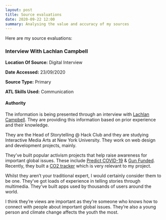 ```yaml
---
layout: post
title: Source evaluations
date: 2020-09-22 12:00
summary: Analysing the value and accuracy of my sources
---
```


Here are my source evaluations:

### Interview With Lachlan Campbell

**Location Of Source:** Digital Interview

**Date Accessed:** 23/09/2020

**Source Type:** Primary

**ATL Skills Used:** Communication

#### Authority

The information is being presented through an interview with [Lachlan Campbell](https://lachlanjc.com/). They are providing this information based on prior experience and their knowledge.

They are the Head of Storytelling @ Hack Club and they are studying Interactive Media Arts at New York University. They work on web design and development projects, mainly.

They’ve built popular activism projects that help raise awareness for important global issues. These include [Predict COVID-19](https://predictcovid.com) & [Gun Funded](https://gunfunded.com). Recently, they built a [CO2 tracker](https://co2.now.sh) which is very relevant to my project.

Whilst they aren’t your traditional expert, I would certainly consider them to be one. They’ve got loads of experience in telling stories through multimedia. They’ve built apps used by thousands of users around the world.

I think they’re views are important as they’re someone who knows how to connect with people about important global issues. They’re also a young person and climate change affects the youth the most.
